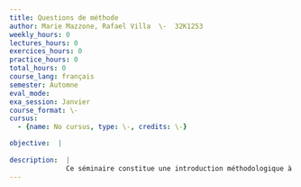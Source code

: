 ```yaml
---
title: Questions de méthode
author: Marie Mazzone, Rafael Villa  \-  32K1253
weekly_hours: 0
lectures_hours: 0
exercices_hours: 0
practice_hours: 0
total_hours: 0
course_lang: français
semester: Automne
eval_mode: 
exa_session: Janvier
course_format: \-
cursus:
  - {name: No cursus, type: \-, credits: \-}

objective:  |
            
description:  |
              Ce séminaire constitue une introduction méthodologique à létude de lhistoire de lart médiéval et fonctionne en complément du cours dintroduction à cette période donné par le prof. Elsig. Il approfondit létude de certaines oeuvres du cours par le biais de courtes présentations des étudiants et aborde les outils du commentaire doeuvre et de la dissertation par divers exercices.
---
```

